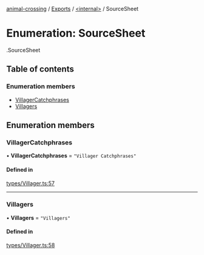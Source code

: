[animal-crossing](../README.md) / [Exports](../modules.md) / [<internal\>](../modules/internal_.md) / SourceSheet

# Enumeration: SourceSheet

[<internal>](../modules/internal_.md).SourceSheet

## Table of contents

### Enumeration members

- [VillagerCatchphrases](internal_.SourceSheet-2.md#villagercatchphrases)
- [Villagers](internal_.SourceSheet-2.md#villagers)

## Enumeration members

### VillagerCatchphrases

• **VillagerCatchphrases** = `"Villager Catchphrases"`

#### Defined in

[types/Villager.ts:57](https://github.com/Norviah/animal-crossing/blob/4d5e5b0/module/types/Villager.ts#L57)

___

### Villagers

• **Villagers** = `"Villagers"`

#### Defined in

[types/Villager.ts:58](https://github.com/Norviah/animal-crossing/blob/4d5e5b0/module/types/Villager.ts#L58)
